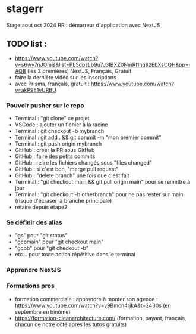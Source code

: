 # stagerr

Stage aout oct 2024 RR : démarreur d'application avec NextJS

## TODO list :


- https://www.youtube.com/watch?v=s6wy7nJOmis&list=PL5dpzLb9u7J3IBXZ0NmRI1hq9zEbXsCQH&pp=iAQB (les 3 premières) NextJS, Français, Gratuit
- faire la dernière vidéo sur les inscriptions
- avec Prisma, français, gratuit : https://www.youtube.com/watch?v=akP9E1vURBU



### Pouvoir pusher sur le repo

- Terminal : "git clone" ce projet
- VSCode : ajouter un fichier à la racine
- Terminal : git checkout -b mybranch
- Terminal : git add . && git commit -m "mon premier commit"
- Terminal : git push origin mybranch
- GitHub : créer la PR sous GitHub
- GitHub : faire des petits commits
- GitHub : relire les fichiers changés sous "files changed"
- GitHub : si c'est bon, "merge pull request"
- GitHub : "delete branch" une fois que c'est fait
- Terminal : "git checkout main && git pull origin main" pour se remettre à jour
- Terminal : "git checkout -b otherbranch" pour ne pas rester sur main (risque d'écraser la branche principale)
- refaire depuis étape2


### Se définir des alias

- "gs" pour "git status"
- "gcomain" pour "git checkout main"
- "gcob" pour "git checkout -b"
- etc... pour toute action répétitive dans le terminal

### Apprendre NextJS


### Formations pros

- formation commerciale : apprendre à monter son agence : https://www.youtube.com/watch?v=y9Bmcn4rjkA&t=2430s  (en septembre en binôme)
- https://formation-cleanarchitecture.com/ (formation, payant, français, chacun de notre côté après les tutos gratuits)
